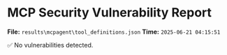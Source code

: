 # MCP Security Vulnerability Report
**File:** `results\mcpagent\tool_definitions.json`
**Time:** `2025-06-21 04:15:51`

✅ No vulnerabilities detected.